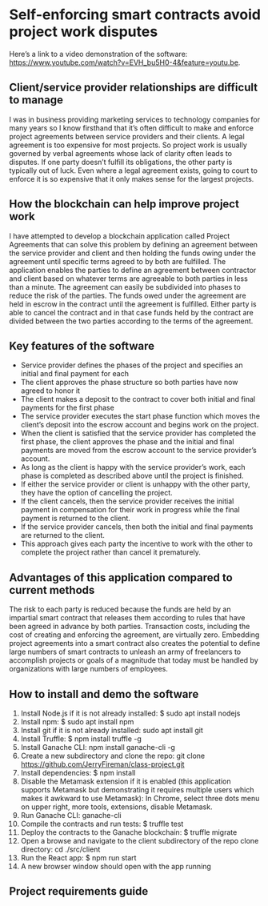 # Self-enforcing smart contracts avoid project work disputes

Here’s a link to a video demonstration of the software: https://www.youtube.com/watch?v=EVH_bu5H0-4&feature=youtu.be.

## Client/service provider relationships are difficult to manage
I was in business providing marketing services to technology companies for many years so I know firsthand that it’s often difficult to make and enforce project agreements between service providers and their clients. A legal agreement is too expensive for most projects. So project work is usually governed by verbal agreements whose lack of clarity often leads to disputes. If one party doesn’t fulfill its obligations, the other party is typically out of luck. Even where a legal agreement exists, going to court to enforce it is so expensive that it only makes sense for the largest projects.

## How the blockchain can help improve project work
I have attempted to develop a blockchain application called Project Agreements that can solve this problem by defining an agreement between the service provider and client and then holding the funds owing under the agreement until specific terms agreed to by both are fulfilled. The application enables the parties to define an agreement between contractor and client based on whatever terms are agreeable to both parties in less than a minute. The agreement can easily be subdivided into phases to reduce the risk of the parties. The funds owed under the agreement are held in escrow in the contract until the agreement is fulfilled. Either party is able to cancel the contract and in that case funds held by the contract are divided between the two parties according to the terms of the agreement. 

## Key features of the software
- Service provider defines the phases of the project and specifies an initial and final payment for each
- The client approves the phase structure so both parties have now agreed to honor it
- The client makes a deposit to the contract to cover both initial and final payments for the first phase
- The service provider executes the start phase function which moves the client’s deposit into the escrow account and begins work on the project.
- When the client is satisfied that the service provider has completed the first phase, the client approves the phase and the initial and final payments are moved from the escrow account to the service provider’s account.
- As long as the client is happy with the service provider’s work, each phase is completed as described above until the project is finished.
- If either the service provider or client is unhappy with the other party, they have the option of cancelling the project.
- If the client cancels, then the service provider receives the initial payment in compensation for their work in progress while the final payment is returned to the client.
- If the service provider cancels, then both the initial and final payments are returned to the client.
- This approach gives each party the incentive to work with the other to complete the project rather than cancel it prematurely.

## Advantages of this application compared to current methods
The risk to each party is reduced because the funds are held by an impartial smart contract that releases them according to rules that have been agreed in advance by both parties. Transaction costs, including the cost of creating and enforcing the agreement, are virtually zero. Embedding project agreements into a smart contract also creates the potential to define large numbers of smart contracts to unleash an army of freelancers to accomplish projects or goals of a magnitude that today must be handled by organizations with large numbers of employees.

## How to install and demo the software
1. Install Node.js if it is not already installed: $ sudo apt install nodejs
2. Install npm: $ sudo apt install npm
2. Install git if it is not already installed: sudo apt install git
3. Install Truffle: $ npm install truffle -g
4. Install Ganache CLI: npm install ganache-cli -g
5. Create a new subdirectory and clone the repo:  git clone https://github.com/JerryFireman/class-project.git
6. Install dependencies: $ npm install
6. Disable the Metamask extension if it is enabled (this application supports Metamask but demonstrating it requires multiple users which makes it awkward to use Metamask): In Chrome, select three dots menu on upper right, more tools, extensions, disable Metamask.
8. Run Ganache CLI: ganache-cli
9. Compile the contracts and run tests: $ truffle test
10. Deploy the contracts to the Ganache blockchain: $ truffle migrate
11. Open a browse and navigate to the client subdirectory of the repo clone directory: cd ./src/client
12. Run the React app: $ npm run start
13. A new browser window should open with the app running


## Project requirements guide